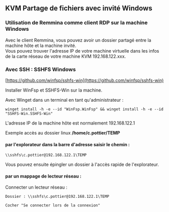 ##  KVM Partage de fichiers avec invité Windows


### Utilisation de Remmina comme client RDP sur la machine Windows

Avec le client Remmina, vous pouvez avoir un dossier partagé entre la machine hôte et la machine invité.  
Vous pouvez trouver l'adresse IP de votre machine virtuelle dans les infos de la carte réseau de votre machine KVM 192.168.122.xxx.


### Avec SSH : SSHFS Windows

[https://github.com/winfsp/sshfs-win](https://github.com/winfsp/sshfs-win)

Installer WinFsp et SSHFS-Win sur la machine.

Avec Winget dans un terminal en tant qu'administrateur :

	winget install -h -e --id "WinFsp.WinFsp" && winget install -h -e --id "SSHFS-Win.SSHFS-Win"

L'adresse IP de la machine hôte est normalement 192.168.122.1

Exemple accès au dossier linux **/home/c.pottier/TEMP**

#### par l'explorateur dans la barre d'adresse saisir le chemin :

	\\sshfs\c.pottier@192.168.122.1\TEMP

Vous pouvez ensuite épingler un dossier à l'accès rapide de l'explorateur.

#### par un mappage de lecteur réseau :

Connecter un lecteur réseau :

	Dossier : \\sshfs\c.pottier@192.168.122.1\TEMP
	
	Cocher "Se connecter lors de la connexion"

